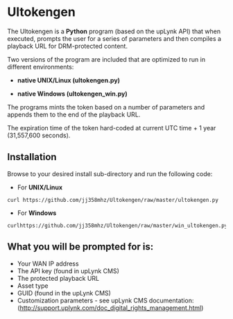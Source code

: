 # Ultokengen

The Ultokengen is a **Python** program (based on the upLynk API) that when executed, prompts the user for a series of parameters and then compiles a playback URL for DRM-protected content.

Two versions of the program are included that are optimized to run in different environments:

* **native UNIX/Linux (ultokengen.py)**

* **native Windows (ultokengen_win.py)**

The programs mints the token based on a number of parameters and appends them to the end of the playback URL.

The expiration time of the token hard-coded at current UTC time + 1 year (31,557,600 seconds).

## Installation

Browse to your desired install sub-directory and run the following code:

* For **UNIX/Linux**

```CURL
curl https://github.com/jj358mhz/Ultokengen/raw/master/ultokengen.py
```

* For **Windows**

```CURL
curlhttps://github.com/jj358mhz/Ultokengen/raw/master/win_ultokengen.py
```

## What you will be prompted for is:
* Your WAN IP address
* The API key (found in upLynk CMS)
* The protected playback URL
* Asset type
* GUID (found in the upLynk CMS)
* Customization parameters - see upLynk CMS documentation: (http://support.uplynk.com/doc_digital_rights_management.html)
